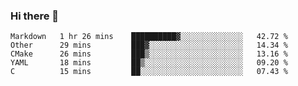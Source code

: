 ### Hi there 👋

<!--
**WShiBin/WShiBin** is a ✨ _special_ ✨ repository because its `README.md` (this file) appears on your GitHub profile.

Here are some ideas to get you started:

- 🔭 I’m currently working on ...
- 🌱 I’m currently learning ...
- 👯 I’m looking to collaborate on ...
- 🤔 I’m looking for help with ...
- 💬 Ask me about ...
- 📫 How to reach me: ...
- 😄 Pronouns: ...
- ⚡ Fun fact: ...
-->

<!--START_SECTION:waka-->
```text
Markdown   1 hr 26 mins    ██████████▓░░░░░░░░░░░░░░   42.72 % 
Other      29 mins         ███▓░░░░░░░░░░░░░░░░░░░░░   14.34 % 
CMake      26 mins         ███▒░░░░░░░░░░░░░░░░░░░░░   13.16 % 
YAML       18 mins         ██▒░░░░░░░░░░░░░░░░░░░░░░   09.20 % 
C          15 mins         ██░░░░░░░░░░░░░░░░░░░░░░░   07.43 % 
```
<!--END_SECTION:waka-->
